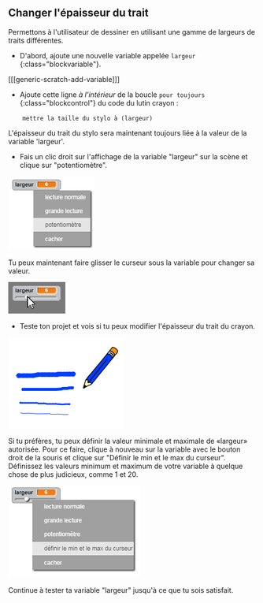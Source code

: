 ## Changer l'épaisseur du trait

Permettons à l'utilisateur de dessiner en utilisant une gamme de largeurs de traits différentes.

+ D'abord, ajoute une nouvelle variable appelée `largeur` {:class="blockvariable"}.

[[[generic-scratch-add-variable]]]

+ Ajoute cette ligne *à l'intérieur* de la boucle `pour toujours `{:class="blockcontrol"} du code du lutin crayon :

```blocks
    mettre la taille du stylo à (largeur)
```

L'épaisseur du trait du stylo sera maintenant toujours liée à la valeur de la variable 'largeur'.

+ Fais un clic droit sur l'affichage de la variable "largeur" sur la scène et clique sur "potentiomètre".

![capture d'écran](images/paint-slider.png)

Tu peux maintenant faire glisser le curseur sous la variable pour changer sa valeur.

![capture d'écran](images/paint-slider-change.png)

+ Teste ton projet et vois si tu peux modifier l'épaisseur du trait du crayon.

![capture d'écran](images/paint-width-test.png)

Si tu préfères, tu peux définir la valeur minimale et maximale de «largeur» autorisée. Pour ce faire, clique à nouveau sur la variable avec le bouton droit de la souris et clique sur "Définir le min et le max du curseur". Définissez les valeurs minimum et maximum de votre variable à quelque chose de plus judicieux, comme 1 et 20.

![screenshot](images/paint-slider-max.png)

Continue à tester ta variable "largeur" ​​jusqu'à ce que tu sois satisfait.